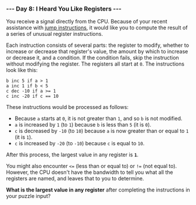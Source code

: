 ### --- Day 8: I Heard You Like Registers ---

You receive a signal directly from the CPU. Because of your recent
assistance with [jump instructions](https://adventofcode.com/2017/day/5), it would like you to compute the result
of a series of unusual register instructions.

Each instruction consists of several parts: the register to modify, whether
to increase or decrease that register's value, the amount by which to
increase or decrease it, and a condition. If the condition fails, skip the
instruction without modifying the register. The registers all start at `0`.
The instructions look like this:

```
b inc 5 if a > 1
a inc 1 if b < 5
c dec -10 if a >= 1
c inc -20 if c == 10
```

These instructions would be processed as follows:

- Because `a` starts at `0`, it is not greater than `1`, and so `b` is not
  modified.
- `a` is increased by `1` (to `1`) because `b` is less than `5` (it is `0`).
- `c` is decreased by `-10` (to `10`) because `a` is now greater than or equal
  to `1` (it is `1`).
- `c` is increased by `-20` (to `-10`) because `c` is equal to `10`.

After this process, the largest value in any register is **`1`**.

You might also encounter `<=` (less than or equal to) or `!=` (not equal to).
However, the CPU doesn't have the bandwidth to tell you what all the
registers are named, and leaves that to you to determine.

**What is the largest value in any register** after completing the instructions in your puzzle input?
